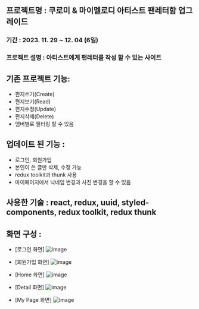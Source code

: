 ## 프로젝트명 : 쿠로미 & 마이멜로디 아티스트 팬레터함 업그레이드

### 기간 : 2023. 11. 29 ~ 12. 04 (6일)

### 프로젝트 설명 : 아티스트에게 팬레터를 작성 할 수 있는 사이트

## 기존 프로젝트 기능:

- 편지쓰기(Create)
- 편지보기(Read)
- 편지수정(Update)
- 편지삭제(Delete)
- 멤버별로 필터링 할 수 있음

## 업데이트 된 기능 :

- 로그인, 회원가입
- 본인이 쓴 글만 삭제, 수정 가능
- redux toolkit과 thunk 사용
- 마이페이지에서 닉네임 변경과 사진 변경을 할 수 있음

## 사용한 기술 : react, redux, uuid, styled-components, redux toolkit, redux thunk

## 화면 구성 :
- [로그인 화면]
![image](https://github.com/allone9425/fan_upgrade/assets/143374855/aaa76d82-4e52-4303-ae3d-b170bc7e5fd6)

- [회원가입 화면]
![image](https://github.com/allone9425/fan_upgrade/assets/143374855/d036d1c7-1f27-41a3-bf01-f092ec6891fc)

- [Home 화면]
 ![image](https://github.com/allone9425/fan_upgrade/assets/143374855/258fca38-403d-41bc-b365-50bd696ae0e0)

- [Detail 화면]
  ![image](https://github.com/allone9425/nbc_fan/assets/143374855/49b1c91c-d724-44ce-bead-618c8b4338ee)

- [My Page 화면]
 ![image](https://github.com/allone9425/fan_upgrade/assets/143374855/032a98d8-271b-466d-a337-6e315212db7a)
